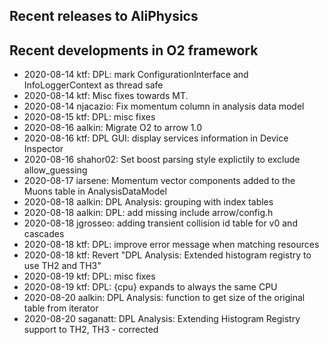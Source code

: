 ## Recent releases to AliPhysics
## Recent developments in O2 framework
- 2020-08-14 ktf: DPL: mark ConfigurationInterface and InfoLoggerContext as thread safe
- 2020-08-14 ktf: Misc fixes towards MT.
- 2020-08-14 njacazio: Fix momentum column in analysis data model
- 2020-08-15 ktf: DPL: misc fixes
- 2020-08-16 aalkin: Migrate O2 to arrow 1.0
- 2020-08-16 ktf: DPL GUI: display services information in Device Inspector
- 2020-08-16 shahor02: Set boost parsing style explictily to exclude allow_guessing
- 2020-08-17 iarsene: Momentum vector components added to the Muons table in AnalysisDataModel
- 2020-08-18 aalkin: DPL Analysis: grouping with index tables
- 2020-08-18 aalkin: DPL: add missing include arrow/config.h
- 2020-08-18 jgrosseo: adding transient collision id table for v0 and cascades
- 2020-08-18 ktf: DPL: improve error message when matching resources
- 2020-08-18 ktf: Revert "DPL Analysis: Extended histogram registry to use TH2 and TH3"
- 2020-08-19 ktf: DPL: misc fixes
- 2020-08-19 ktf: DPL: {cpu} expands to always the same CPU
- 2020-08-20 aalkin: DPL Analysis: function to get size of the original table from iterator
- 2020-08-20 saganatt: DPL Analysis: Extending Histogram Registry support to TH2, TH3 - corrected

